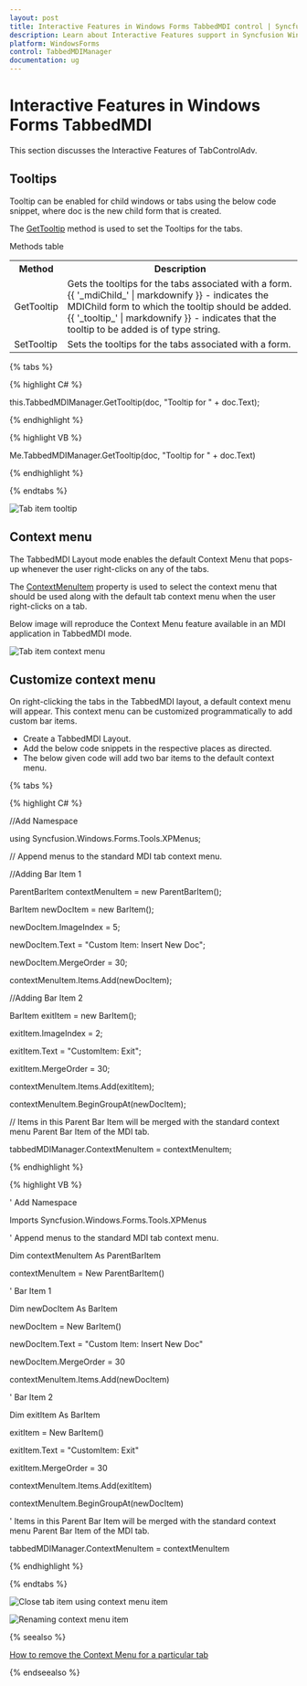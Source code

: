 ```yaml
---
layout: post
title: Interactive Features in Windows Forms TabbedMDI control | Syncfusion
description: Learn about Interactive Features support in Syncfusion Windows Forms TabbedMDI control and more details.
platform: WindowsForms
control: TabbedMDIManager 
documentation: ug
---
```


# Interactive Features in Windows Forms TabbedMDI

This section discusses the Interactive Features of TabControlAdv.

## Tooltips

Tooltip can be enabled for child windows or tabs using the below code snippet, where doc is the new child form that is created.

The [GetTooltip](https://help.syncfusion.com/cr/windowsforms/Syncfusion.Windows.Forms.Tools.TabbedMDIManager.html#Syncfusion_Windows_Forms_Tools_TabbedMDIManager_GetTooltip_System_Windows_Forms_Form_) method is used to set the Tooltips for the tabs.

Methods table

<table>
<tr>
<th>
Method</th><th>
Description</th></tr>
<tr>
<td>
GetTooltip</td><td>
Gets the tooltips for the tabs associated with a form.{{ '_mdiChild_' | markdownify }} - indicates the MDIChild form to which the tooltip should be added.{{ '_tooltip_' | markdownify }} - indicates that the tooltip to be added is of type string.</td></tr>
<tr>
<td>
SetTooltip</td><td>
Sets the tooltips for the tabs associated with a form.</td></tr>
</table>

{% tabs %}

{% highlight C# %}



this.TabbedMDIManager.GetTooltip(doc, "Tooltip for " + doc.Text);

{% endhighlight %}

{% highlight VB %}



Me.TabbedMDIManager.GetTooltip(doc, "Tooltip for " + doc.Text)

{% endhighlight %}

{% endtabs %}

![Tab item tooltip](Interactive-Features_images/Interactive-Features_img1.jpeg)


## Context menu

The TabbedMDI Layout mode enables the default Context Menu that pops-up whenever the user right-clicks on any of the tabs.

The [ContextMenuItem](https://help.syncfusion.com/cr/windowsforms/Syncfusion.Windows.Forms.Tools.TabbedMDIManager.html#Syncfusion_Windows_Forms_Tools_TabbedMDIManager_ContextMenuItem) property is used to select the context menu that should be used along with the default tab context menu when the user right-clicks on a tab.

Below image will reproduce the Context Menu feature available in an MDI application in TabbedMDI mode.

![Tab item context menu](Interactive-Features_images/Interactive-Features_img2.jpeg)



## Customize context menu

On right-clicking the tabs in the TabbedMDI layout, a default context menu will appear. This context menu can be customized programmatically to add custom bar items.

* Create a TabbedMDI Layout.
* Add the below code snippets in the respective places as directed.
* The below given code will add two bar items to the default context menu.

{% tabs %}

{% highlight C# %}

//Add Namespace

using Syncfusion.Windows.Forms.Tools.XPMenus;



// Append menus to the standard MDI tab context menu.

//Adding Bar Item 1

ParentBarItem contextMenuItem = new ParentBarItem();

BarItem newDocItem = new BarItem();

newDocItem.ImageIndex = 5;

newDocItem.Text = "Custom Item: Insert New Doc";

newDocItem.MergeOrder = 30;

contextMenuItem.Items.Add(newDocItem);



//Adding Bar Item 2 

BarItem exitItem = new BarItem();

exitItem.ImageIndex = 2;

exitItem.Text = "CustomItem: Exit";

exitItem.MergeOrder = 30;

contextMenuItem.Items.Add(exitItem);

contextMenuItem.BeginGroupAt(newDocItem);

// Items in this Parent Bar Item will be merged with the standard context menu Parent Bar Item of the MDI tab.

tabbedMDIManager.ContextMenuItem = contextMenuItem;

{% endhighlight %}

{% highlight VB %}



' Add Namespace

Imports Syncfusion.Windows.Forms.Tools.XPMenus



' Append menus to the standard MDI tab context menu.

Dim contextMenuItem As ParentBarItem

contextMenuItem = New ParentBarItem()



' Bar Item 1

Dim newDocItem As BarItem

newDocItem = New BarItem()

newDocItem.Text = "Custom Item: Insert New Doc"

newDocItem.MergeOrder = 30

contextMenuItem.Items.Add(newDocItem)



' Bar Item 2

Dim exitItem As BarItem

exitItem = New BarItem()

exitItem.Text = "CustomItem: Exit"

exitItem.MergeOrder = 30

contextMenuItem.Items.Add(exitItem)

contextMenuItem.BeginGroupAt(newDocItem)

' Items in this Parent Bar Item will be merged with the standard context menu Parent Bar Item of the MDI tab.

tabbedMDIManager.ContextMenuItem = contextMenuItem

{% endhighlight %}

{% endtabs %}

![Close tab item using context menu item](Interactive-Features_images/Interactive-Features_img3.jpeg)



![Renaming context menu item](Interactive-Features_images/Interactive-Features_img4.jpeg)


{% seealso %}

[How to remove the Context Menu for a particular tab](/windowsforms/tabbedmdi/faq/how-to-remove-the-context-menu-for-a-particular-tab)

{% endseealso %}




